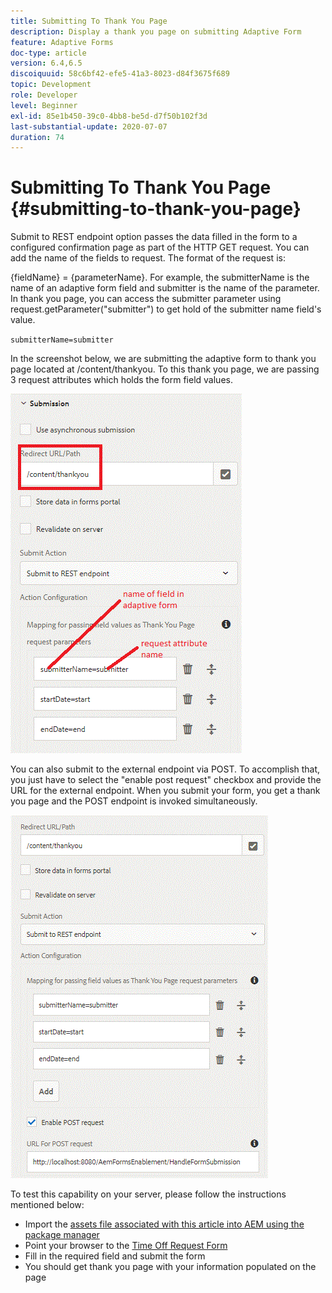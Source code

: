 ```yaml
---
title: Submitting To Thank You Page
description: Display a thank you page on submitting Adaptive Form
feature: Adaptive Forms
doc-type: article
version: 6.4,6.5
discoiquuid: 58c6bf42-efe5-41a3-8023-d84f3675f689
topic: Development
role: Developer
level: Beginner
exl-id: 85e1b450-39c0-4bb8-be5d-d7f50b102f3d
last-substantial-update: 2020-07-07
duration: 74
---
```

# Submitting To Thank You Page {#submitting-to-thank-you-page}

Submit to REST endpoint option passes the data filled in the form to a configured confirmation page as part of the HTTP GET request. You can add the name of the fields to request. The format of the request is:

\{fieldName\} = \{parameterName\}. For example, the submitterName is the name of an adaptive form field and submitter is the name of the parameter. In thank you page, you can access the submitter parameter using request.getParameter("submitter") to get hold of the submitter name field's value.

`submitterName=submitter`

In the screenshot below, we are submitting the adaptive form to thank you page located at /content/thankyou. To this thank you page, we are passing 3 request attributes which holds the form field values.

![Thank you page](assets/thankyoupage.gif)

You can also submit to the external endpoint via POST. To accomplish that, you just have to select the "enable post request" checkbox and provide the URL for the external endpoint. When you submit your form, you get a thank you page and the POST endpoint is invoked simultaneously.

![Capture configuration](assets/capture.gif)

To test this capability on your server, please follow the instructions mentioned below:

* Import the [assets file associated with this article into AEM using the package manager](assets/submittingtorestendpoint.zip)
* Point your browser to the [Time Off Request Form](http://localhost:4502/content/dam/formsanddocuments/helpx/timeoffrequestform/jcr:content?wcmmode=disabled)
* Fill in the required field and submit the form
* You should get thank you page with your information populated on the page
